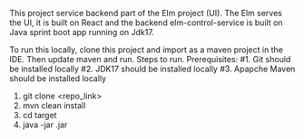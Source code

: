 This project service backend part of the Elm project (UI). The Elm serves the UI, 
it is built on React and the backend elm-control-service is built on Java sprint boot app running on Jdk17.

To run this locally, clone this project and import as a maven project in the IDE. Then update maven and run.
Steps to run.
Prerequisites:
#1. Git should be installed locally
#2. JDK17 should be installed locally
#3. Apapche Maven should be installed locally

1. git clone <repo_link>
2. mvn clean install
3. cd target
4. java -jar <project-name>.jar
